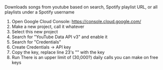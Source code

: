Downloads songs from youtube based on search, Spotify playlist URL, or all playlists under a Spotify username

1. Open Google Cloud Console: https://console.cloud.google.com/
2. Make a new project, call it whatever
3. Select this new project
4. Search for "YouTube Data API v3" and enable it
5. Search for "Credentials"
6. Create Credentials -> API key
7. Copy the key, replace line 23's "<API key>" with the key
8. Run
There is an upper limit of (30,000?) daily calls you can make on free keys
